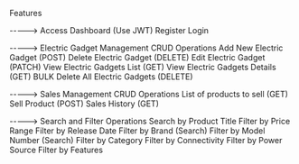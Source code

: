 Features

-----> Access Dashboard (Use JWT)
Register
Login

-----> Electric Gadget Management CRUD Operations
Add New Electric Gadget (POST)
Delete Electric Gadget (DELETE)
Edit Electric Gadget (PATCH)
View Electric Gadgets List (GET)
View Electric Gadgets Details (GET)
BULK Delete All Electric Gadgets (DELETE)

-----> Sales Management CRUD Operations
List of products to sell (GET)
Sell Product (POST)
Sales History (GET)

-----> Search and Filter Operations
Search by Product Title
Filter by Price Range
Filter by Release Date
Filter by Brand (Search)
Filter by Model Number (Search)
Filter by Category
Filter by Connectivity
Filter by Power Source
Filter by Features
